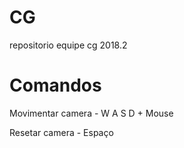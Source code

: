 # CG
repositorio equipe cg 2018.2


# Comandos
Movimentar camera - W A S D + Mouse

Resetar camera - Espaço